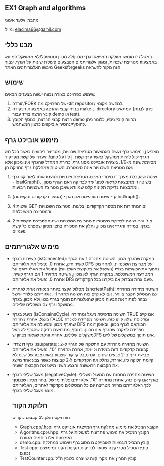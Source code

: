 ## EX1 Graph and algorithms
מחבר: אלעד אימני

מייל: eladima66@gamil.com

## מבט כללי
במטלה זו מומשו מחלקה המייצגת גרף מכוון/לא מכוון וממושקל/לא ממושקל המיוצג באמצעות מטריצת שכנויות, ומגוון אלגוריתמים המבצעים פעולות שונות על הגרף. עבור מימוש האלגוריתמים האתר Geeksforgeeks הווה מקור להשראה.

## שימוש
שימוש בפרויקט בצורה נכונה יעשה בצעדים הבאים:
1. הורדה/FORK של הפרויקט מה-Git repository למחשב מקומי.
2. בניית קבצי ההרצה באמצעות הפקודה make ב-directory המתאים (ניתן לבנות קובץ הרצה בודד עבור demo או test).
3. הרצת קבצי ההרצה, בנוסף הקובץ demo מהווה קובץ ניסיו, כלומר ניתן להוסיף/להסיר אוביקטים כרצון המשתמש.

## מימוש אוביקט גרף
מימוש גרף נעשה באמצעות מטריצת שכנויות, מטריצה ריבועית כאשר בכל תא i,j מצביע על קיום/ היעדר של קשת מקדקוד i ל-j. הגרף יכול להיות ממושקל כאשר ערך קשת מסוימת שונה מ-1/0. ביצירת אובייקט מסוג גרף, ברירת המחדל שהגרף אינו מכוון אלא אם מטריצת השכנויות אינה סימטרית. 
השיטות שמחלקת גרף מחזיקה הן:
1. שיטה שמקבלת מערך דו מימדי המייצג מטריצת שכנויות וטוענת אותו לאוביקט גרף - loadGraph(). בשיטה זו מתבצעת קריאה לפונ' עזר לבדיקה האם הגרף מכוון, ומתבצעת בדיקת תקינות קלט שמוודא שאכן מטריצת השכנויות ריבועית.
2. שיטה המדפיסה את הגרף (מספר הקדקודים והקשתות) - printGraph().

3. 4 שיטות GET-ים המחזירות את מספר הקדקודים, צלעות, מטריצת השכנויות והמטריצה המשוכלפת.
4. 2 פונ' עזר. שיטה לבדיקת סימטריות מטריצת השכנויות ושיטה לספירת הקשתות בגרף. במידה והגרף אינו מכוון, נחלק את הספירה בחצי מכיוון שספרנו כל קשת פעמיים.

## מימוש אלגוריתמים
* קשירות בגרף (isConnected): במקרה שהגרף מכוון, השיטה מחזירה 1 אם הגרף קשיר חזק, אחרת 0. נפעיל את אלגוריתם DFS על מטריצת השכנויות. לאחר מכן נהפוך את הקשתות בגרף (נשכפל את מטקיצת השכנויות) ונפעיל את האלגוריתם על המטריצה המשוכלפת. במקרה הגרף לא מכוון, השיטה מחזירה 1 אם הגרף קשיר, אחרת 0. נפעיל את אלגוריתם DFS פעם אחת ונבדוק אם ביקרנו בכל הקדקודים.
* מסלול הקצר ביותר מנקודה אחת לאחרת (shortestPath): השיטה מחזירה מחרוזת עם המסלול הקצר ביותר, אם לא קיים כזה השיטה תחזיר 1-. אלגוריתם פלויד וורשל נבחר לפתור את הבעיה מכיוון שהאלגוריתם תומך בגרף מכוון/לא מכוון, בגרף ממושקל וגרף עם משקלים שלילים.
* מעגל בגרף (isContainsCycle): השיטה מדפיסה מעגל ומחזירה TRUE אם קיים מעגל. אחרת מחזירה FALSE ומדפיסה שלא קיים כזה. השיטה מפרידה למקרה שהגרף מכוון ומפעילה את אלגוריתם DFS המותאם לגרף מכוון, ובאופן דומה מפרידה למקרה שהגרף אינו מכוון. בנוסף, מתבצעת בדיקה שהגרף לא בעל משקלים שלילים, אחרת זורקת שגיאה מכיוון שDFS אינו תומך במשקלים שליליים.
* גרף דו צדדי (isBipartite): השיטה מחזירה מחרוזת עם החלוקה של הגרף ל-2 קבוצות קדקודים זרות במידה וקיימת, אחרת מחזירה "0". נפעיל את אלגוריתם צביעת גרף ב-2 צבעים שונים. אם נקבל קדקוד שצבוע באותו צבע של שכנו לא קיימת חלוקה כזו. אחרת, נחלק את הקדקודים ל-2 קבוצות כאשר צבע אחד מייצג את הקבוצה הראשונה והצבע השני מייצג את הקבוצה השניה.
* מעגל שלילי בגרף (negativeCycle): השיטה מחזירה מחרוזת עם המעגל השלילי בגרף אם קיים כזה, אחרת מחזירה "0". אלגוריתם פלויד מרשל נבחר מכיוון שבנוסף לכך האלגוריתם מחזיר מטריצה עם כל המסלולים מקדקוד לאחרים, האלגוריתם מוצא מעגל שלילי בגרף.

  ## חלוקת הקוד
  הפרויקט חולק ל5 קבצים עיקרים:
  * Graph.cpp/.hpp: הקובץ המכיל את מימוש מחלקת גרף המייצגת אובייקט גרף
  * Algoritms.cpp/.hpp: הקובץ המכיל את מימוש פתרונות לפעולות על גרף באמצעות אלגוריתמים מגוונים
  * demo.cpp: קובץ המכיל דוגמאות לאובייקטים מסוג גרף ושימוש במחלקה
  * Test.cpp: קובץ המכיל מקרי קצה שנועד לבדיקות תקינות הקוד ומימושים נכונים
  * TestCounter.cpp: קובץ המריץ את מקרי קצה שייצרנו בקובץ ה"ל
    
